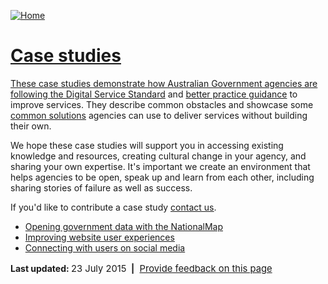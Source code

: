 <a href="/" title="Home" rel="home" class="header__logo" id="logo"><img src="https://www.dto.gov.au/sites/g/files/net261/f/dto_crest_inline_0.png" alt="Home" class="header__logo-image" />
<h1>Case studies</h1>
<p>These case studies demonstrate how Australian Government agencies are following <a href="/standard">the Digital Service Standard</a> and <a href="/design-guides">better practice guidance</a> to improve services. They describe common obstacles and showcase some <a href="/standard/common-government-solutions">common solutions</a> agencies can use to deliver services without building their own.</p>
<p>We hope these case studies will support you in accessing existing knowledge and resources, creating cultural change in your agency, and sharing your own expertise. It's important we create an environment that helps agencies to be open, speak up and learn from each other, including sharing stories of failure as well as success.</p>
<p>If you'd like to contribute a case study <a href="/feedback-design-guidance?url_from=case-studies"><u>contact us</u></a>.</p>
<ul><li><a href="/design-guides/guide/case-study-opening-government-data-nationalmap">Opening government data with the NationalMap</a></li>
<li><a href="/design-guides/guide/case-study-improving-website-user-experiences">Improving website user experiences</a></li>
<li><a href="/design-guides/guide/case-study-connecting-users-social-media">Connecting with users on social media</a></li>
</ul><p><strong>Last updated: </strong><span style="font-size: 14.76px;">23 July 2015 </span><strong> |</strong><span style="font-size: 14.76px;">  </span><a href="/feedback?url_from=Casestudies" style="line-height: 22.15px; font-size: 14.76px;">Provide feedback on this page</a></p>
